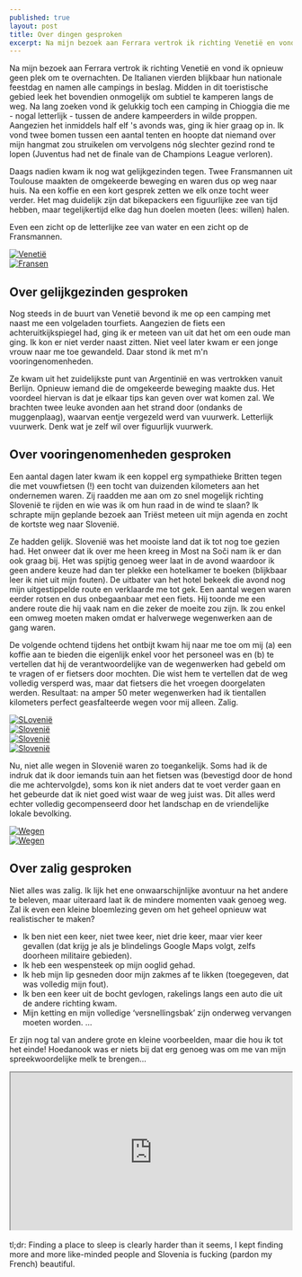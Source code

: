 ```yaml
---
published: true
layout: post
title: Over dingen gesproken
excerpt: Na mijn bezoek aan Ferrara vertrok ik richting Venetië en vond ik opnieuw geen plek om te overnachten. De Italianen vierden blijkbaar hun nationale feestdag en namen alle campings in beslag. Midden in dit toeristische gebied leek het bovendien onmogelijk om subtiel te kamperen langs de weg. Na lang zoeken vond ik gelukkig toch een camping in Chioggia die me - nogal letterlijk - tussen de andere kampeerders in wilde proppen. Aangezien het inmiddels half elf 's avonds was, ging ik hier graag op in. Ik vond twee bomen tussen een aantal tenten en hoopte dat niemand over mijn hangmat zou struikelen om vervolgens nóg slechter gezind rond te lopen (Juventus had net de finale van de Champions League verloren).
---
```

Na mijn bezoek aan Ferrara vertrok ik richting Venetië en vond ik opnieuw geen plek om te overnachten. De Italianen vierden blijkbaar hun nationale feestdag en namen alle campings in beslag. Midden in dit toeristische gebied leek het bovendien onmogelijk om subtiel te kamperen langs de weg. Na lang zoeken vond ik gelukkig toch een camping in Chioggia die me - nogal letterlijk - tussen de andere kampeerders in wilde proppen. Aangezien het inmiddels half elf 's avonds was, ging ik hier graag op in. Ik vond twee bomen tussen een aantal tenten en hoopte dat niemand over mijn hangmat zou struikelen om vervolgens nóg slechter gezind rond te lopen (Juventus had net de finale van de Champions League verloren).

Daags nadien kwam ik nog wat gelijkgezinden tegen. Twee Fransmannen uit Toulouse maakten de omgekeerde beweging en waren dus op weg naar huis. Na een koffie en een kort gesprek zetten we elk onze tocht weer verder. Het mag duidelijk zijn dat bikepackers een figuurlijke zee van tijd hebben, maar tegelijkertijd elke dag hun doelen moeten (lees: willen) halen. 

Even een zicht op de letterlijke zee van water en een zicht op de Fransmannen.

<div class="row">
<article class="6u 12u$(xsmall) work-item">
<a href="{{ site.github.url }}/images/posts/Venetië.jpg" class="image fit thumb"><img src="{{ site.github.url }}/images/posts/Venetië_Small.jpg" alt="Venetië" /></a>
</article>
<article class="6u$ 12u$(xsmall) work-item">
<a href="{{ site.github.url }}/images/posts/Fransen.jpg" class="image fit thumb"><img src="{{ site.github.url }}/images/posts/Fransen_Small.jpg" alt="Fransen" /></a>
</article>
</div>

## Over gelijkgezinden gesproken

Nog steeds in de buurt van Venetië bevond ik me op een camping met naast me een volgeladen tourfiets. Aangezien de fiets een achteruitkijkspiegel had, ging ik er meteen van uit dat het om een oude man ging. Ik kon er niet verder naast zitten. Niet veel later kwam er een jonge vrouw naar me toe gewandeld. Daar stond ik met m'n vooringenomenheden.

Ze kwam uit het zuidelijkste punt van Argentinië en was vertrokken vanuit Berlijn. Opnieuw iemand die de omgekeerde beweging maakte dus. Het voordeel hiervan is dat je elkaar tips kan geven over wat komen zal. We brachten twee leuke avonden aan het strand door (ondanks de muggenplaag), waarvan eentje vergezeld werd van vuurwerk. Letterlijk vuurwerk. Denk wat je zelf wil over figuurlijk vuurwerk.

## Over vooringenomenheden gesproken

Een aantal dagen later kwam ik een koppel erg sympathieke Britten tegen die met vouwfietsen (!) een tocht van duizenden kilometers aan het ondernemen waren. Zij raadden me aan om zo snel mogelijk richting Slovenië te rijden en wie was ik om hun raad in de wind te slaan? Ik schrapte mijn geplande bezoek aan Triëst meteen uit mijn agenda en zocht de kortste weg naar Slovenië.

Ze hadden gelijk. Slovenië was het mooiste land dat ik tot nog toe gezien had. Het onweer dat ik over me heen kreeg in Most na Soči nam ik er dan ook graag bij. Het was spijtig genoeg weer laat in de avond waardoor ik geen andere keuze had dan ter plekke een hotelkamer te boeken (blijkbaar leer ik niet uit mijn fouten). De uitbater van het hotel bekeek die avond nog mijn uitgestippelde route en verklaarde me tot gek. Een aantal wegen waren eerder rotsen en dus onbegaanbaar met een fiets. Hij toonde me een andere route die hij vaak nam en die zeker de moeite zou zijn. Ik zou enkel een omweg moeten maken omdat er halverwege wegenwerken aan de gang waren. 

De volgende ochtend tijdens het ontbijt kwam hij naar me toe om mij (a) een koffie aan te bieden die eigenlijk enkel voor het personeel was en (b) te vertellen dat hij de verantwoordelijke van de wegenwerken had gebeld om te vragen of er fietsers door mochten. Die wist hem te vertellen dat de weg volledig versperd was, maar dat fietsers die het vroegen doorgelaten werden. Resultaat: na amper 50 meter wegenwerken had ik tientallen kilometers perfect geasfalteerde wegen voor mij alleen. Zalig. 

<div class="row">
<article class="6u 12u$(xsmall) work-item">
<a href="{{ site.github.url }}/images/posts/Slovenië1.jpg" class="image fit thumb"><img src="{{ site.github.url }}/images/posts/Slovenië1_Small.jpg" alt="SLovenië" /></a>
</article>
<article class="6u$ 12u$(xsmall) work-item">
<a href="{{ site.github.url }}/images/posts/Slovenië2.jpg" class="image fit thumb"><img src="{{ site.github.url }}/images/posts/Slovenië2_Small.jpg" alt="Slovenië" /></a>
</article>
<article class="6u 12u$(xsmall) work-item">
<a href="{{ site.github.url }}/images/posts/Slovenië3.jpg" class="image fit thumb"><img src="{{ site.github.url }}/images/posts/Slovenië3_Small.jpg" alt="Slovenië" /></a>
</article>
<article class="6u$ 12u$(xsmall) work-item">
<a href="{{ site.github.url }}/images/posts/Slovenië4.jpg" class="image fit thumb"><img src="{{ site.github.url }}/images/posts/Slovenië4_Small.jpg" alt="Slovenië" /></a>
</article>
</div>

Nu, niet alle wegen in Slovenië waren zo toegankelijk. Soms had ik de indruk dat ik door iemands tuin aan het fietsen was (bevestigd door de hond die me achtervolgde), soms kon ik niet anders dat te voet verder gaan en het gebeurde dat ik niet goed wist waar de weg juist was. Dit alles werd echter volledig gecompenseerd door het landschap en de vriendelijke lokale bevolking.

<div class="row">
<article class="6u 12u$(xsmall) work-item">
<a href="{{ site.github.url }}/images/posts/Wegen1.jpg" class="image fit thumb"><img src="{{ site.github.url }}/images/posts/Wegen1_Small.jpg" alt="Wegen" /></a>
</article>
<article class="6u$ 12u$(xsmall) work-item">
<a href="{{ site.github.url }}/images/posts/Wegen2.jpg" class="image fit thumb"><img src="{{ site.github.url }}/images/posts/Wegen2.jpg" alt="Wegen" /></a>
</article>
</div>

## Over zalig gesproken

Niet alles was zalig. Ik lijk het ene onwaarschijnlijke avontuur na het andere te beleven, maar uiteraard laat ik de mindere momenten vaak genoeg weg. Zal ik even een kleine bloemlezing geven om het geheel opnieuw wat realistischer te maken?

- Ik ben niet een keer, niet twee keer, niet drie keer, maar vier keer gevallen (dat krijg je als je blindelings Google Maps volgt, zelfs doorheen militaire gebieden).
- Ik heb een wespensteek op mijn ooglid gehad.
- Ik heb mijn lip gesneden door mijn zakmes af te likken (toegegeven, dat was volledig mijn fout).
- Ik ben een keer uit de bocht gevlogen, rakelings langs een auto die uit de andere richting kwam.
- Mijn ketting en mijn volledige ‘versnellingsbak’ zijn onderweg vervangen moeten worden.
…

Er zijn nog tal van andere grote en kleine voorbeelden, maar die hou ik tot het einde! Hoedanook was er niets bij dat erg genoeg was om me van mijn spreekwoordelijke melk te brengen...  

<style>.embed-container { position: relative; padding-bottom: 56.25%; height: 0; overflow: hidden; max-width: 100%; } .embed-container iframe, .embed-container object, .embed-container embed { position: absolute; top: 0; left: 0; width: 100%; height: 100%; }</style><div class='embed-container'><iframe src='https://www.google.com/maps/d/embed?mid=1h52MkOEyZpzAVWLbLCiISP-lOKk' width='640' height='480'></iframe></div>
<br>
tl;dr: Finding a place to sleep is clearly harder than it seems, I kept finding more and more like-minded people and Slovenia is fucking (pardon my French) beautiful.

